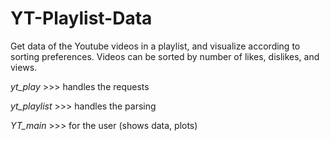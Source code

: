 # YT-Playlist-Data

Get data of the Youtube videos in a playlist, and visualize according to sorting preferences.
Videos can be sorted by number of likes, dislikes, and views.

*yt_play* >>> handles the requests

*yt_playlist* >>> handles the parsing

*YT_main* >>> for the user (shows data, plots)
